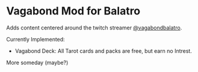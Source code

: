 # Vagabond Mod for Balatro

Adds content centered around the twitch streamer [@vagabondbalatro](https://www.twitch.tv/vagabondbalatro).

Currently Implemented:
- Vagabond Deck: All Tarot cards and packs are free, but earn no Intrest.

More someday (maybe?)
